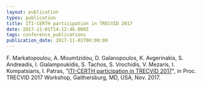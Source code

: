 ```yaml
---
layout: publication
types: publication
title: ITI-CERTH participation in TRECVID 2017
date: 2017-11-01T14:12:46.000Z
tags: conference_publications
publication_date: 2017-11-01T00:00:00
---
```

F. Markatopoulou, A. Moumtzidou, D. Galanopoulos, K. Avgerinakis, S. Andreadis, I. Gialampoukidis, S. Tachos, S. Vrochidis, V. Mezaris, I. Kompatsiaris, I. Patras, "[ITI-CERTH participation in TRECVID 2017](https://zenodo.org/record/1183440#.X2B6TMBS9PY)", in Proc. TRECVID 2017 Workshop, Gaithersburg, MD, USA, Nov. 2017.
